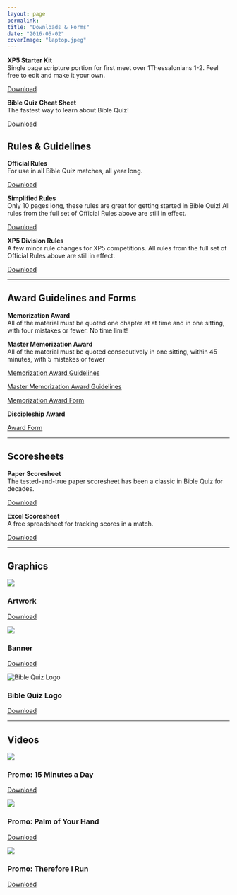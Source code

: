 ```yaml
---
layout: page
permalink: 
title: "Downloads & Forms"
date: "2016-05-02"
coverImage: "laptop.jpeg"
---
```


**XP5 Starter Kit**  
Single page scripture portion for first meet over 1Thessalonians 1-2. Feel free to edit and make it your own.

[Download](https://www.biblequiz.com/wp-content/uploads/2022/07/22-23_Starter.docx)

**Bible Quiz Cheat Sheet**  
The fastest way to learn about Bible Quiz!

[Download](https://www.biblequiz.com/wp-content/uploads/2021/08/BQ-Cheat-Sheet.pdf)

## Rules & Guidelines

**Official Rules**  
For use in all Bible Quiz matches, all year long.

[Download](https://www.biblequiz.com/wp-content/uploads/2022/05/22-23-BQ-Rules.pdf)

**Simplified Rules**  
Only 10 pages long, these rules are great for getting started in Bible Quiz! All rules from the full set of Official Rules above are still in effect.

[Download](https://youth.ag.org/-/media/Youth/Ministries/BQ-Content/Final-Simplified-Rules.pdf?la=en)

**XP5 Division Rules**  
A few minor rule changes for XP5 competitions. All rules from the full set of Official Rules above are still in effect.

[Download](https://www.biblequiz.com/wp-content/uploads/2022/07/XP5-Division-Rules-2022-2023.pdf)

* * *

## Award Guidelines and Forms

**Memorization Award**  
All of the material must be quoted one chapter at at time and in one sitting, with four mistakes or fewer. No time limit!

**Master Memorization Award**  
All of the material must be quoted consecutively in one sitting, within 45 minutes, with 5 mistakes or fewer

[Memorization Award Guidelines](https://www.biblequiz.com/wp-content/uploads/2022/08/22-23-Memorization-Award-Guidelines.pdf)

[Master Memorization Award Guidelines](https://www.biblequiz.com/wp-content/uploads/2022/07/22-23-Master-Memorization-Guidelines.pdf)

[Memorization Award Form](https://www.biblequiz.com/wp-content/uploads/2022/07/22-23-Memorization-Award-Form.pdf)

**Discipleship Award**  

[Award Form](https://www.biblequiz.com/wp-content/uploads/2022/07/DiscipleshipAward.pdf)

* * *

## Scoresheets

**Paper Scoresheet**  
The tested-and-true paper scoresheet has been a classic in Bible Quiz for decades.

[Download](https://www.biblequiz.com/wp-content/uploads/2016/05/free-paper-scoresheet.pdf)

**Excel Scoresheet**  
A free spreadsheet for tracking scores in a match.

[Download](https://www.biblequiz.com/wp-content/uploads/2016/05/free-excel-scoresheet-v34.xls)

* * *

## Graphics

[![](images/TsJs.jpeg)](https://www.biblequiz.com/wp-content/uploads/2022/07/TsJs.jpeg)

### Artwork

[Download](https://www.biblequiz.com/wp-content/uploads/2022/07/TsJs.jpeg)

![](images/22-23-TsJs-Banner-1024x128.png)

### Banner

[Download](https://www.biblequiz.com/wp-content/uploads/2022/07/TsJs.jpeg)

![Bible Quiz Logo](images/biblequizlogo-805x1024.jpg)

### Bible Quiz Logo

[Download](https://www.biblequiz.com/wp-content/uploads/2016/05/biblequizlogo.jpg)

* * *

## Videos

![](images/15-minutes-a-day-1024x576.jpg)

### Promo: 15 Minutes a Day

[Download](https://drive.google.com/file/d/1HqJsgHlyLT-G-0Ir32BzjMNs4AgjewtC/view?usp=sharing)

![](images/palm-of-your-hand-1024x576.jpg)

### Promo: Palm of Your Hand

[Download](https://drive.google.com/file/d/17Lg2J1CBuL66NuzUrwJCX2vSLZ2LbNDX/view?usp=sharing)

![](images/promo-therefore-i-run-1024x590.jpg)

### Promo: Therefore I Run

[Download](https://drive.google.com/open?id=1uU3XdXI2CAroXMdkgUNeHIbNQM5JbFk8)
